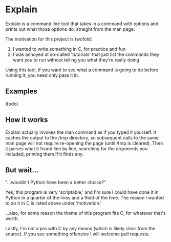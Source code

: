 Explain
=======

Explain is a command line tool that takes in a command with options and prints out what those options do, straight from the man page.

The motivation for this project is twofold:
1. I wanted to write something in C, for practice and fun
2. I was annoyed at so-called 'tutorials' that just list the commands they want you to run without telling you what they're really doing.

Using this tool, if you want to see what a command is going to do before running it, you need only pass it in.

Examples
--------
(todo)

How it works
------------
Explain actually invokes the man command as if you typed it yourself.  It caches the output to the /tmp directory, so subsequent calls to the same man page will not require re-opening the page (until /tmp is cleared).  Then it parses what it found line by line, searching for the arguments you included, printing them if it finds any.

But wait...
-----------
"...wouldn't Python have been a better choice?"

Yes, this program is very 'scriptable,' and I'm sure I could have done it in Python in a quarter of the lines and a third of the time.  The reason I wanted to do it in C is listed above under 'motivation.'

...also, for some reason the theme of this program fits C, for whatever that's worth.

Lastly, I'm not a pro with C by any means (which is likely clear from the source).  If you see something offensive I will welcome pull requests.
